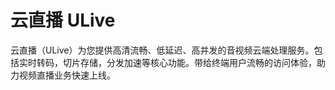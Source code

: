 # 云直播 ULive

云直播（ULive）为您提供高清流畅、低延迟、高并发的音视频云端处理服务。包括实时转码，切片存储，分发加速等核心功能。带给终端用户流畅的访问体验，助力视频直播业务快速上线。



